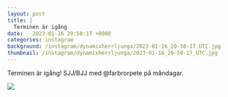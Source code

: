 ```yaml
---
layout: post
title: |
  Terminen är igång
date:   2023-01-16 20:50:17 +0000
categories: instagram
background: /instagram/dynamixherrljunga/2023-01-16_20-50-17_UTC.jpg
thumbnail: /instagram/dynamixherrljunga/2023-01-16_20-50-17_UTC.jpg
---
```

Terminen är igång! SJJ/BJJ med @farbrorpete på måndagar. 



<img src='/www-dynamix-herrljunga/instagram/dynamixherrljunga/2023-01-16_20-50-17_UTC.jpg' class='img-fluid' />
